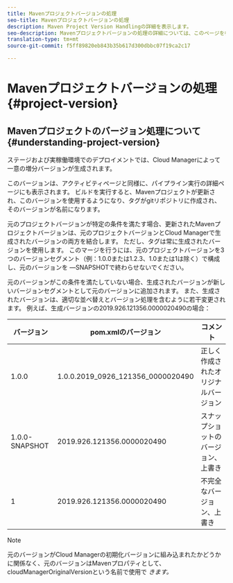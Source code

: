 ```yaml
---
title: Mavenプロジェクトバージョンの処理
seo-title: Mavenプロジェクトバージョンの処理
description: Maven Project Version Handlingの詳細を表示します。
seo-description: Mavenプロジェクトバージョンの処理の詳細については、このページを参照してください
translation-type: tm+mt
source-git-commit: f5ff89820eb843b35b617d300dbbc07f19ca2c17

---
```



# Mavenプロジェクトバージョンの処理 {#project-version}

## Mavenプロジェクトのバージョン処理について {#understanding-project-version}

ステージおよび実稼働環境でのデプロイメントでは、Cloud Managerによって一意の増分バージョンが生成されます。

このバージョンは、アクティビティページと同様に、パイプライン実行の詳細ページにも表示されます。 ビルドを実行すると、Mavenプロジェクトが更新され、このバージョンを使用するようになり、タグがgitリポジトリに作成され、そのバージョンが名前になります。

元のプロジェクトバージョンが特定の条件を満たす場合、更新されたMavenプロジェクトバージョンは、元のプロジェクトバージョンとCloud Managerで生成されたバージョンの両方を結合します。 ただし、タグは常に生成されたバージョンを使用します。 このマージを行うには、元のプロジェクトバージョンを3つのバージョンセグメント（例：1.0.0または1.2.3、1.0または1は除く）で構成し、元のバージョンを —SNAPSHOTで終わらせないでください。

元のバージョンがこの条件を満たしていない場合、生成されたバージョンが新しいバージョンセグメントとして元のバージョンに追加されます。 また、生成されたバージョンは、適切な並べ替えとバージョン処理を含むように若干変更されます。 例えば、生成バージョンの2019.926.121356.0000020490の場合：

| **バージョン** | **pom.xmlのバージョン** | **コメント** |
|---|---|---|
| 1.0.0 | 1.0.0.2019_0926_121356_0000020490 | 正しく作成されたオリジナルバージョン |
| 1.0.0-SNAPSHOT | 2019.926.121356.0000020490 | スナップショットのバージョン、上書き |
| 1 | 2019.926.121356.0000020490 | 不完全なバージョン、上書き |

>[!NOTE]
>
>元のバージョンがCloud Managerの初期化バージョンに組み込まれたかどうかに関係なく、元のバージョンはMavenプロパティとして、cloudManagerOriginalVersionという名前で使用で *きます。*
